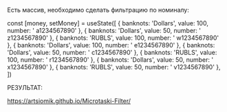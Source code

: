 Есть массив, необходимо сделать фильтрацию по номиналу:

const [money, setMoney] = useState([
{ banknots: 'Dollars', value: 100, number: ' a1234567890' },
{ banknots: 'Dollars', value: 50, number: ' z1234567890' },
{ banknots: 'RUBLS', value: 100, number: ' w1234567890' },
{ banknots: 'Dollars', value: 100, number: ' e1234567890' },
{ banknots: 'Dollars', value: 50, number: ' c1234567890' },
{ banknots: 'RUBLS', value: 100, number: ' r1234567890' },
{ banknots: 'Dollars', value: 50, number: ' x1234567890' },
{ banknots: 'RUBLS', value: 50, number: ' v1234567890' },
])

РЕЗУЛЬТАТ:

https://artsiomik.github.io/Microtaski-Filter/
